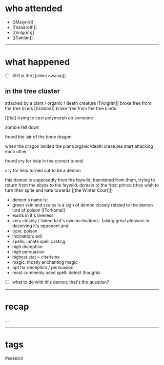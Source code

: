 # who attended

- [[Malynn]]
- [[Vanaroth]]
- [[Volgrim]]
- [[Galdan]]

---
# what happened

- [ ] Still in the [[silent swamp]]

## in the tree cluster
attacked by a plant / organic / death creature
[[Volgrim]] broke free from the tree binds
[[Galdan]] broke free from the tree binds

[[fis]] trying to cast polymorph on someone

zombie fell down

found the lair of the bone dragon

when the dragon landed the plant/organic/death creatures start attacking each other

found cry for help in the correct tunnel

cry for help turned out to be a demon

this demon is supposedly from the feywild, bannished from them, trying to return from the abyss to the feywild. domain of the frost prince (they wish to turn their spite and hate towards [[the Winter Court]])
- demon's name is: 
- green skin and scales is a sign of demon closely related to the demon lord of poison [[Torkoma]] 
- exists in it's likeness
- very closely / linked to it's own inclinations. Taking great pleasure in deceiving it's opponent and 
- type: poison
- inclination: evil
- spells: innate spell casting
- high deception
- high persuasion
- highest stat = charisma
- magic: mostly enchanting magic
- opt for deception / persuasion
- most commenly used spell: detect thoughts

- [ ] what to do with this demon, that's the question?


---
# recap

...

---
# tags

#session